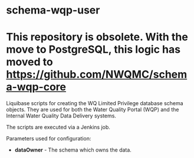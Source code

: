 # schema\-wqp\-user

# This repository is obsolete. With the move to PostgreSQL, this logic has moved to https://github.com/NWQMC/schema-wqp-core

Liquibase scripts for creating the WQ Limited Privilege database schema objects. They are used for both the Water Quality Portal (WQP) and the Internal Water Quality Data Delivery systems.

The scripts are executed via a Jenkins job.

Parameters used for configuration:

* **dataOwner** - The schema which owns the data.
